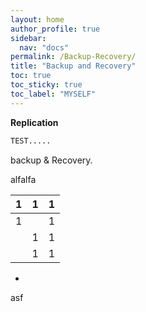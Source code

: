 ```yaml
---
layout: home
author_profile: true
sidebar:
  nav: "docs"
permalink: /Backup-Recovery/
title: "Backup and Recovery"
toc: true
toc_sticky: true
toc_label: "MYSELF"
---
```


**Replication**

```bash
TEST.....
```

backup & Recovery.

alfalfa













|  1   | 1    | 1    |
| :--: | ---- | ---- |
|  1   |      | 1    |
|      | 1    | 1    |
|      | 1    | 1    |

-   

asf
